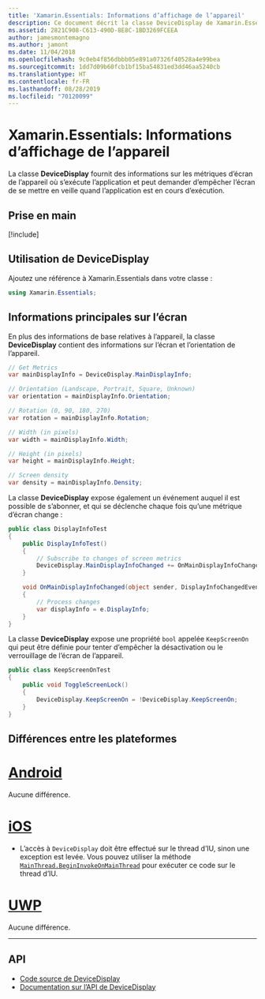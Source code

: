 ```yaml
---
title: 'Xamarin.Essentials: Informations d’affichage de l’appareil'
description: Ce document décrit la classe DeviceDisplay de Xamarin.Essentials, qui fournit les métriques d’écran de l’appareil sur lequel l’application s’exécute.
ms.assetid: 2821C908-C613-490D-8E8C-1BD3269FCEEA
author: jamesmontemagno
ms.author: jamont
ms.date: 11/04/2018
ms.openlocfilehash: 9c0eb4f856dbbb05e891a07326f40528a4e99bea
ms.sourcegitcommit: 1dd7d09b60fcb1bf15ba54831ed3dd46aa5240cb
ms.translationtype: HT
ms.contentlocale: fr-FR
ms.lasthandoff: 08/28/2019
ms.locfileid: "70120099"
---
```

# <a name="xamarinessentials-device-display-information"></a>Xamarin.Essentials: Informations d’affichage de l’appareil

La classe **DeviceDisplay** fournit des informations sur les métriques d’écran de l’appareil où s’exécute l’application et peut demander d’empêcher l’écran de se mettre en veille quand l’application est en cours d’exécution.

## <a name="get-started"></a>Prise en main

[!include[](~/essentials/includes/get-started.md)]

## <a name="using-devicedisplay"></a>Utilisation de DeviceDisplay

Ajoutez une référence à Xamarin.Essentials dans votre classe :

```csharp
using Xamarin.Essentials;
```

## <a name="main-display-info"></a>Informations principales sur l’écran

En plus des informations de base relatives à l’appareil, la classe **DeviceDisplay** contient des informations sur l’écran et l’orientation de l’appareil.

```csharp
// Get Metrics
var mainDisplayInfo = DeviceDisplay.MainDisplayInfo;

// Orientation (Landscape, Portrait, Square, Unknown)
var orientation = mainDisplayInfo.Orientation;

// Rotation (0, 90, 180, 270)
var rotation = mainDisplayInfo.Rotation;

// Width (in pixels)
var width = mainDisplayInfo.Width;

// Height (in pixels)
var height = mainDisplayInfo.Height;

// Screen density
var density = mainDisplayInfo.Density;
```

La classe **DeviceDisplay** expose également un événement auquel il est possible de s’abonner, et qui se déclenche chaque fois qu’une métrique d’écran change :

```csharp
public class DisplayInfoTest
{
    public DisplayInfoTest()
    {
        // Subscribe to changes of screen metrics
        DeviceDisplay.MainDisplayInfoChanged += OnMainDisplayInfoChanged;
    }

    void OnMainDisplayInfoChanged(object sender, DisplayInfoChangedEventArgs  e)
    {
        // Process changes
        var displayInfo = e.DisplayInfo;
    }
}
```

La classe **DeviceDisplay** expose une propriété `bool` appelée `KeepScreenOn` qui peut être définie pour tenter d’empêcher la désactivation ou le verrouillage de l’écran de l’appareil.

```csharp
public class KeepScreenOnTest
{
    public void ToggleScreenLock()
    {
        DeviceDisplay.KeepScreenOn = !DeviceDisplay.KeepScreenOn;
    }
}
```

## <a name="platform-differences"></a>Différences entre les plateformes

# <a name="androidtabandroid"></a>[Android](#tab/android)

Aucune différence.

# <a name="iostabios"></a>[iOS](#tab/ios)

- L’accès à `DeviceDisplay` doit être effectué sur le thread d’IU, sinon une exception est levée. Vous pouvez utiliser la méthode [`MainThread.BeginInvokeOnMainThread`](~/essentials/main-thread.md) pour exécuter ce code sur le thread d’IU.

# <a name="uwptabuwp"></a>[UWP](#tab/uwp)

Aucune différence.

--------------


## <a name="api"></a>API

- [Code source de DeviceDisplay](https://github.com/xamarin/Essentials/tree/master/Xamarin.Essentials/DeviceDisplay)
- [Documentation sur l’API de DeviceDisplay](xref:Xamarin.Essentials.DeviceDisplay)
